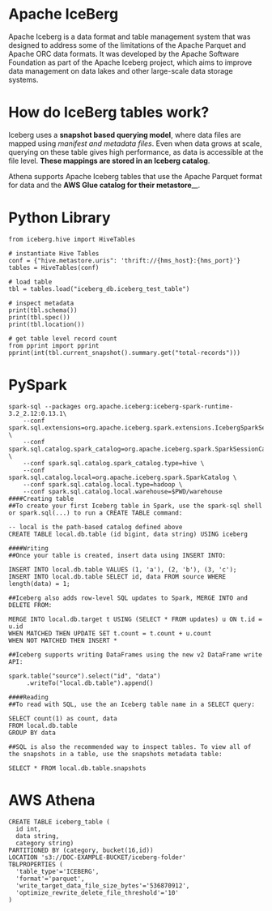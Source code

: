 # Apache IceBerg
Apache Iceberg is a data format and table management system that was designed to address some of the limitations of the Apache Parquet and Apache ORC data formats. It was developed by the Apache Software Foundation as part of the Apache Iceberg project, which aims to improve data management on data lakes and other large-scale data storage systems.

# How do IceBerg tables work?
Iceberg uses a **snapshot based querying model**, where data files are mapped using _manifest and metadata files_. Even when data grows at scale, querying on these table gives high performance, as data is accessible at the file level. **These mappings are stored in an Iceberg catalog**.

Athena supports Apache Iceberg tables that use the Apache Parquet format for data and the **AWS Glue catalog for their metastore**__.

# Python Library
```
from iceberg.hive import HiveTables

# instantiate Hive Tables
conf = {"hive.metastore.uris": 'thrift://{hms_host}:{hms_port}'}
tables = HiveTables(conf)

# load table
tbl = tables.load("iceberg_db.iceberg_test_table")

# inspect metadata
print(tbl.schema())
print(tbl.spec())
print(tbl.location())

# get table level record count
from pprint import pprint
pprint(int(tbl.current_snapshot().summary.get("total-records")))
```
# PySpark
```
spark-sql --packages org.apache.iceberg:iceberg-spark-runtime-3.2_2.12:0.13.1\
    --conf spark.sql.extensions=org.apache.iceberg.spark.extensions.IcebergSparkSessionExtensions \
    --conf spark.sql.catalog.spark_catalog=org.apache.iceberg.spark.SparkSessionCatalog \
    --conf spark.sql.catalog.spark_catalog.type=hive \
    --conf spark.sql.catalog.local=org.apache.iceberg.spark.SparkCatalog \
    --conf spark.sql.catalog.local.type=hadoop \
    --conf spark.sql.catalog.local.warehouse=$PWD/warehouse
####Creating table
##To create your first Iceberg table in Spark, use the spark-sql shell or spark.sql(...) to run a CREATE TABLE command:

-- local is the path-based catalog defined above
CREATE TABLE local.db.table (id bigint, data string) USING iceberg

####Writing
##Once your table is created, insert data using INSERT INTO:

INSERT INTO local.db.table VALUES (1, 'a'), (2, 'b'), (3, 'c');
INSERT INTO local.db.table SELECT id, data FROM source WHERE length(data) = 1;

##Iceberg also adds row-level SQL updates to Spark, MERGE INTO and DELETE FROM:

MERGE INTO local.db.target t USING (SELECT * FROM updates) u ON t.id = u.id
WHEN MATCHED THEN UPDATE SET t.count = t.count + u.count
WHEN NOT MATCHED THEN INSERT *

##Iceberg supports writing DataFrames using the new v2 DataFrame write API:

spark.table("source").select("id", "data")
     .writeTo("local.db.table").append()

####Reading
##To read with SQL, use the an Iceberg table name in a SELECT query:

SELECT count(1) as count, data
FROM local.db.table
GROUP BY data

##SQL is also the recommended way to inspect tables. To view all of the snapshots in a table, use the snapshots metadata table:

SELECT * FROM local.db.table.snapshots
```
# AWS Athena
```
CREATE TABLE iceberg_table (
  id int,
  data string,
  category string) 
PARTITIONED BY (category, bucket(16,id)) 
LOCATION 's3://DOC-EXAMPLE-BUCKET/iceberg-folder' 
TBLPROPERTIES (
  'table_type'='ICEBERG',
  'format'='parquet',
  'write_target_data_file_size_bytes'='536870912',
  'optimize_rewrite_delete_file_threshold'='10'
)
```
